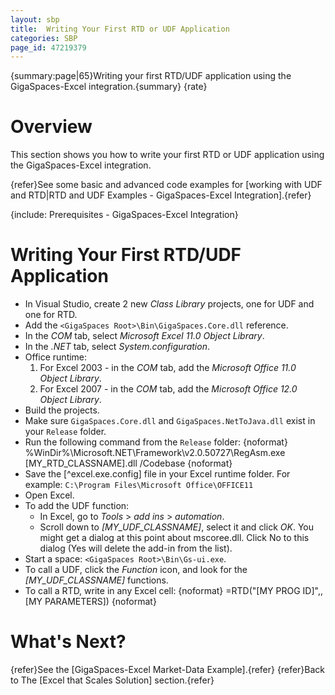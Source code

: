 ```yaml
---
layout: sbp
title:  Writing Your First RTD or UDF Application
categories: SBP
page_id: 47219379
---
```


{summary:page|65}Writing your first RTD/UDF application using the GigaSpaces-Excel integration.{summary}
{rate}

# Overview

This section shows you how to write your first RTD or UDF application using the GigaSpaces-Excel integration.

{refer}See some basic and advanced code examples for [working with UDF and RTD|RTD and UDF Examples - GigaSpaces-Excel Integration].{refer}

{include: Prerequisites - GigaSpaces-Excel Integration}

# Writing Your First RTD/UDF Application

- In Visual Studio, create 2 new *Class Library* projects, one for UDF and one for RTD.
- Add the `<GigaSpaces Root>\Bin\GigaSpaces.Core.dll` reference.
- In the *COM* tab, select *Microsoft Excel 11.0 Object Library*.
- In the *.NET* tab, select *System.configuration*.
- Office runtime:
    1. For Excel 2003 - in the *COM* tab, add the *Microsoft Office 11.0 Object Library*.
    1. For Excel 2007 - in the *COM* tab, add the *Microsoft Office 12.0 Object Library*.
- Build the projects.
- Make sure `GigaSpaces.Core.dll` and `GigaSpaces.NetToJava.dll` exist in your `Release` folder.
- Run the following command from the `Release` folder:
{noformat}
%WinDir%\Microsoft.NET\Framework\v2.0.50727\RegAsm.exe \[MY_RTD_CLASSNAME\].dll /Codebase
{noformat}
- Save the [^excel.exe.config] file in your Excel runtime folder. For example: `C:\Program Files\Microsoft Office\OFFICE11`
- Open Excel.
- To add the UDF function:
    - In Excel, go to *Tools* > *add ins* > *automation*.
    - Scroll down to *\[MY_UDF_CLASSNAME\]*, select it and click *OK*. You might get a dialog at this point about mscoree.dll. Click No to this dialog (Yes will delete the add-in from the list).
- Start a space: `<GigaSpaces Root>\Bin\Gs-ui.exe`.
- To call a UDF, click the *Function* icon, and look for the *\[MY_UDF_CLASSNAME\]* functions.
- To call a RTD, write in any Excel cell:
{noformat}
=RTD("[MY PROG ID]",,[MY PARAMETERS])
{noformat}

# What's Next?

{refer}See the [GigaSpaces-Excel Market-Data Example].{refer}
{refer}Back to The [Excel that Scales Solution] section.{refer}